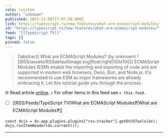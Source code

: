 ```yaml
---
role: rssitem
author: "unknown"
published: 2023-11-09T17:07:20.000Z
link: https://typescript.tv/new-features/what-are-ecmascript-modules/
id: "https://typescript.tv/new-features/what-are-ecmascript-modules/"
feed: "[[TypeScript TV]]"
tags: []
pinned: false
---
```


> [!abstract] What are ECMAScript Modules? (by unknown)
> ![[RSS/assets/RSSdefaultImage.svg|float:right|100x100]] ECMAScript Modules (ESM) enable the importing and exporting of code and are supported in modern web browsers, Deno, Bun, and Node.js. It's recommended to use ESM as major frameworks are already embracing it. Let this tutorial guide you through the process.

🌐 Read article [online](https://typescript.tv/new-features/what-are-ecmascript-modules/). ⤴ For other items in this feed see `= this.feed`.

- [ ] [[RSS/Feeds/TypeScript TV/What are ECMAScript Modules❓|What are ECMAScript Modules❓]]

~~~dataviewjs
const dvjs = dv.app.plugins.plugins["rss-tracker"].getDVJSTools(dv);
dvjs.rssItemHeader(dv.current());
~~~

- - -
